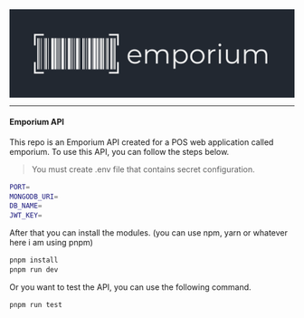 <div style="display:flex;justify-content:center">
    <img src="assets/logo.png" alt="emporium">
</div>

---

#### Emporium API

This repo is an Emporium API created for a POS web application called emporium. To use this API, you can follow the steps below.

> You must create .env file that contains secret configuration.

```bash
PORT=
MONGODB_URI=
DB_NAME=
JWT_KEY=
```

After that you can install the modules. (you can use npm, yarn or whatever here i am using pnpm)

```bash
pnpm install
pnpm run dev
```

Or you want to test the API, you can use the following command.

```bash
pnpm run test
```
